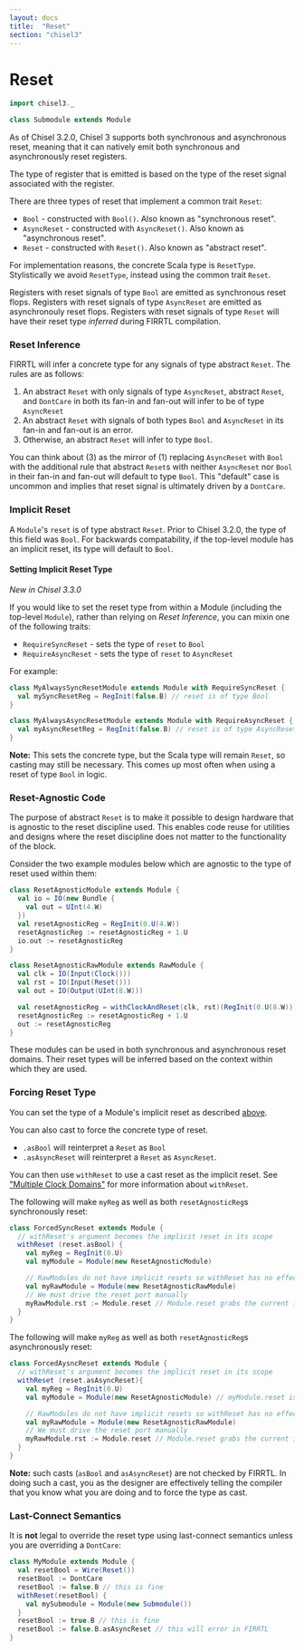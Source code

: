 ```yaml
---
layout: docs
title:  "Reset"
section: "chisel3"
---
```


# Reset

```scala mdoc:invisible
import chisel3._

class Submodule extends Module
```

As of Chisel 3.2.0, Chisel 3 supports both synchronous and asynchronous reset,
meaning that it can natively emit both synchronous and asynchronously reset registers.

The type of register that is emitted is based on the type of the reset signal associated
with the register.

There are three types of reset that implement a common trait `Reset`:
* `Bool` - constructed with `Bool()`. Also known as "synchronous reset".
* `AsyncReset` - constructed with `AsyncReset()`. Also known as "asynchronous reset".
* `Reset` - constructed with `Reset()`. Also known as "abstract reset".

For implementation reasons, the concrete Scala type is `ResetType`. Stylistically we avoid `ResetType`, instead using the common trait `Reset`.

Registers with reset signals of type `Bool` are emitted as synchronous reset flops.
Registers with reset signals of type `AsyncReset` are emitted as asynchronouly reset flops.
Registers with reset signals of type `Reset` will have their reset type _inferred_ during FIRRTL compilation.

### Reset Inference

FIRRTL will infer a concrete type for any signals of type abstract `Reset`.
The rules are as follows:
1. An abstract `Reset` with only signals of type `AsyncReset`, abstract `Reset`, and `DontCare`
in both its fan-in and fan-out will infer to be of type `AsyncReset`
2. An abstract `Reset` with signals of both types `Bool` and `AsyncReset` in its fan-in and fan-out
is an error.
3. Otherwise, an abstract `Reset` will infer to type `Bool`.

You can think about (3) as the mirror of (1) replacing `AsyncReset` with `Bool` with the additional
rule that abstract `Reset`s with neither `AsyncReset` nor `Bool` in their fan-in and fan-out will
default to type `Bool`.
This "default" case is uncommon and implies that reset signal is ultimately driven by a `DontCare`.

### Implicit Reset

A `Module`'s `reset` is of type abstract `Reset`.
Prior to Chisel 3.2.0, the type of this field was `Bool`.
For backwards compatability, if the top-level module has an implicit reset, its type will default to `Bool`.

#### Setting Implicit Reset Type

_New in Chisel 3.3.0_

If you would like to set the reset type from within a Module (including the top-level `Module`),
rather than relying on _Reset Inference_, you can mixin one of the following traits:
* `RequireSyncReset` - sets the type of `reset` to `Bool`
* `RequireAsyncReset` - sets the type of `reset` to `AsyncReset`

For example:

```scala mdoc:silent
class MyAlwaysSyncResetModule extends Module with RequireSyncReset {
  val mySyncResetReg = RegInit(false.B) // reset is of type Bool
}
```

```scala mdoc:silent
class MyAlwaysAsyncResetModule extends Module with RequireAsyncReset {
  val myAsyncResetReg = RegInit(false.B) // reset is of type AsyncReset
}
```

**Note:** This sets the concrete type, but the Scala type will remain `Reset`, so casting may still be necessary.
This comes up most often when using a reset of type `Bool` in logic.


### Reset-Agnostic Code

The purpose of abstract `Reset` is to make it possible to design hardware that is agnostic to the
reset discipline used.
This enables code reuse for utilities and designs where the reset discipline does not matter to
the functionality of the block.

Consider the two example modules below which are agnostic to the type of reset used within them:

```scala mdoc:silent
class ResetAgnosticModule extends Module {
  val io = IO(new Bundle {
    val out = UInt(4.W)
  })
  val resetAgnosticReg = RegInit(0.U(4.W))
  resetAgnosticReg := resetAgnosticReg + 1.U
  io.out := resetAgnosticReg
}

class ResetAgnosticRawModule extends RawModule {
  val clk = IO(Input(Clock()))
  val rst = IO(Input(Reset()))
  val out = IO(Output(UInt(8.W)))

  val resetAgnosticReg = withClockAndReset(clk, rst)(RegInit(0.U(8.W)))
  resetAgnosticReg := resetAgnosticReg + 1.U
  out := resetAgnosticReg
}
```

These modules can be used in both synchronous and asynchronous reset domains.
Their reset types will be inferred based on the context within which they are used.

### Forcing Reset Type

You can set the type of a Module's implicit reset as described [above](#setting-implicit-reset-type).

You can also cast to force the concrete type of reset.
* `.asBool` will reinterpret a `Reset` as `Bool`
* `.asAsyncReset` will reinterpret a `Reset` as `AsyncReset`.

You can then use `withReset` to use a cast reset as the implicit reset.
See ["Multiple Clock Domains"](../explanations/multi-clock) for more information about `withReset`.


The following will make `myReg` as well as both `resetAgnosticReg`s synchronously reset:

```scala mdoc:silent
class ForcedSyncReset extends Module {
  // withReset's argument becomes the implicit reset in its scope
  withReset (reset.asBool) {
    val myReg = RegInit(0.U)
    val myModule = Module(new ResetAgnosticModule)

    // RawModules do not have implicit resets so withReset has no effect
    val myRawModule = Module(new ResetAgnosticRawModule)
    // We must drive the reset port manually
    myRawModule.rst := Module.reset // Module.reset grabs the current implicit reset
  }
}
```

The following will make `myReg` as well as both `resetAgnosticReg`s asynchronously reset:

```scala mdoc:silent
class ForcedAysncReset extends Module {
  // withReset's argument becomes the implicit reset in its scope
  withReset (reset.asAsyncReset){
    val myReg = RegInit(0.U)
    val myModule = Module(new ResetAgnosticModule) // myModule.reset is connected implicitly

    // RawModules do not have implicit resets so withReset has no effect
    val myRawModule = Module(new ResetAgnosticRawModule)
    // We must drive the reset port manually
    myRawModule.rst := Module.reset // Module.reset grabs the current implicit reset
  }
}
```

**Note:** such casts (`asBool` and `asAsyncReset`) are not checked by FIRRTL.
In doing such a cast, you as the designer are effectively telling the compiler
that you know what you are doing and to force the type as cast.

### Last-Connect Semantics

It is **not** legal to override the reset type using last-connect semantics
unless you are overriding a `DontCare`:

```scala mdoc:silent
class MyModule extends Module {
  val resetBool = Wire(Reset())
  resetBool := DontCare
  resetBool := false.B // this is fine
  withReset(resetBool) {
    val mySubmodule = Module(new Submodule())
  }
  resetBool := true.B // this is fine
  resetBool := false.B.asAsyncReset // this will error in FIRRTL
}
```
